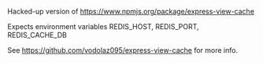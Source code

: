 Hacked-up version of https://www.npmjs.org/package/express-view-cache

Expects environment variables REDIS_HOST, REDIS_PORT, REDIS_CACHE_DB

See https://github.com/vodolaz095/express-view-cache for more info.
